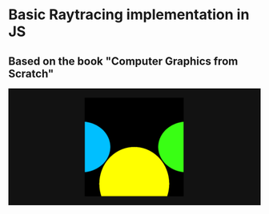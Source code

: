 # Basic Raytracing implementation in JS
## Based on the book "Computer Graphics from Scratch"

![image info](./demo.png)